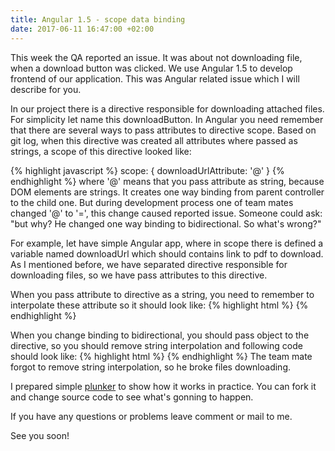 ```yaml
---
title: Angular 1.5 - scope data binding
date: 2017-06-11 16:47:00 +02:00
---
```


This week the QA reported an issue. It was about not downloading file, when a download button was clicked. We use Angular 1.5 to develop frontend of our application.
This was Angular related issue which I will describe for you.

In our project there is a directive responsible for downloading attached files.
For simplicity let name this downloadButton.
In Angular you need remember that there are several ways to pass attributes to directive scope.
Based on git log, when this directive was created all attributes where passed as strings, a scope of this directive looked like:

{% highlight javascript %}
    scope: {
        downloadUrlAttribute: '@'
    }
{% endhighlight %}
where '@' means that you pass attribute as string, because DOM elements are strings.
It creates one way binding from parent controller to the child one.
But during development process one of team mates changed '@' to '=', this change caused reported issue.
Someone could ask: "but why? He changed one way binding to bidirectional. So what's wrong?"

For example, let have simple Angular app, where in scope there is defined a variable 
named downloadUrl which should contains link to pdf to download. As I mentioned before, we have separated directive responsible for downloading files, so we have pass attributes to this directive.

When you pass attribute to directive as a string, you need to remember to interpolate these attribute so it should look like:
{% highlight html %}
<download-button download-url-attribute="{{downloadUrl}}"></download-button>
{% endhighlight %}

When you change binding to bidirectional, you should pass object to the directive, so you should remove string interpolation and following code should look like:
{% highlight html %}
<download-button download-url-attribute="downloadUrl"></download-button>
{% endhighlight %}
The team mate forgot to remove string interpolation, so he broke files downloading.

I prepared simple [plunker](https://plnkr.co/edit/EOiEUfmCKsmEhH4ih31K?p=preview) to show how it works in practice.
You can fork it and change source code to see what's gonning to happen.


If you have any questions or problems leave comment or mail to me.

See you soon!